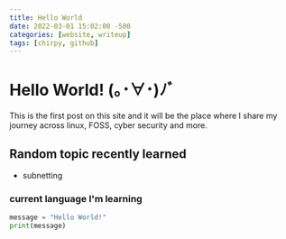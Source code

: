```yaml
---
title: Hello World
date: 2022-03-01 15:02:00 -500
categories: [website, writeup]
tags: [chirpy, github]
---
```


# Hello World! (｡･∀･)ﾉﾞ

This is the first post on this site and it will be the place where I share my journey across linux, FOSS, cyber security and more.


## Random topic recently learned

* subnetting

### current language I'm learning

``` python
message = "Hello World!"
print(message)
```